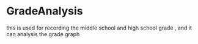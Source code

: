 # GradeAnalysis
this is used for recording the middle school and high school grade , and it can analysis the grade graph
